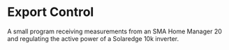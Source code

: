 # Export Control

A small program receiving measurements from an SMA Home Manager 20 and regulating the active power of a Solaredge 10k inverter.
